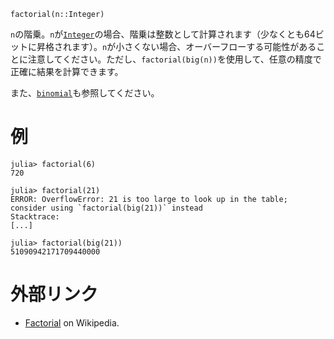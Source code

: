 ```
factorial(n::Integer)
```

`n`の階乗。`n`が[`Integer`](@ref)の場合、階乗は整数として計算されます（少なくとも64ビットに昇格されます）。`n`が小さくない場合、オーバーフローする可能性があることに注意してください。ただし、`factorial(big(n))`を使用して、任意の精度で正確に結果を計算できます。

また、[`binomial`](@ref)も参照してください。

# 例

```jldoctest
julia> factorial(6)
720

julia> factorial(21)
ERROR: OverflowError: 21 is too large to look up in the table; consider using `factorial(big(21))` instead
Stacktrace:
[...]

julia> factorial(big(21))
51090942171709440000
```

# 外部リンク

  * [Factorial](https://en.wikipedia.org/wiki/Factorial) on Wikipedia.

```
